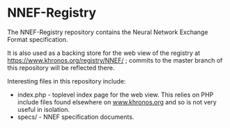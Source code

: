 # NNEF-Registry

The NNEF-Registry repository contains the Neural Network Exchange Format
specification.

It is also used as a backing store for the web view of the registry at
https://www.khronos.org/registry/NNEF/ ; commits to the master branch of
this repository will be reflected there.

Interesting files in this repository include:

* index.php - toplevel index page for the web view. This relies on PHP
  include files found elsewhere on www.khronos.org and so is not very useful
  in isolation.
* specs/ - NNEF specification documents.
